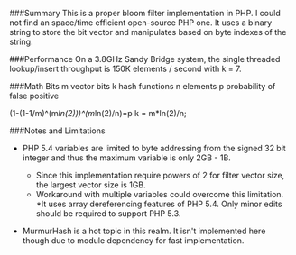 ###Summary
This is a proper bloom filter implementation in PHP.  I could not find an space/time efficient open-source PHP one.
It uses a binary string to store the bit vector and manipulates based on byte indexes of the string.

###Performance
On a 3.8GHz Sandy Bridge system, the single threaded lookup/insert throughput is 150K elements / second with k = 7.


###Math Bits
m vector bits
k hash functions
n elements
p probability of false positive

(1-(1-1/m)^(m*ln(2)))^(m*ln(2)/n)=p
k = m*ln(2)/n;



###Notes and Limitations

* PHP 5.4 variables are limited to byte addressing from the signed 32 bit integer and thus the maximum variable is only 2GB - 1B.
	* Since this implementation require powers of 2 for filter vector size, the largest vector size is 1GB.
	* Workaround with multiple variables could overcome this limitation.
	*It uses array dereferencing features of PHP 5.4.  Only minor edits should be required to support PHP 5.3.

* MurmurHash is a hot topic in this realm.  It isn't implemented here though due to module dependency for fast implementation.